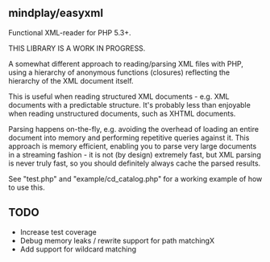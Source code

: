 mindplay/easyxml
----------------

Functional XML-reader for PHP 5.3+.

THIS LIBRARY IS A WORK IN PROGRESS.

A somewhat different approach to reading/parsing XML files with PHP, using a hierarchy
of anonymous functions (closures) reflecting the hierarchy of the XML document itself.

This is useful when reading structured XML documents - e.g. XML documents with a
predictable structure. It's probably less than enjoyable when reading unstructured
documents, such as XHTML documents.

Parsing happens on-the-fly, e.g. avoiding the overhead of loading an entire document
into memory and performing repetitive queries against it. This approach is memory
efficient, enabling you to parse very large documents in a streaming fashion - it is
not (by design) extremely fast, but XML parsing is never truly fast, so you should
definitely always cache the parsed results.

See "test.php" and "example/cd_catalog.php" for a working example of how to use this.


TODO
----

  * Increase test coverage
  * Debug memory leaks / rewrite support for path matchingX
  * Add support for wildcard matching

